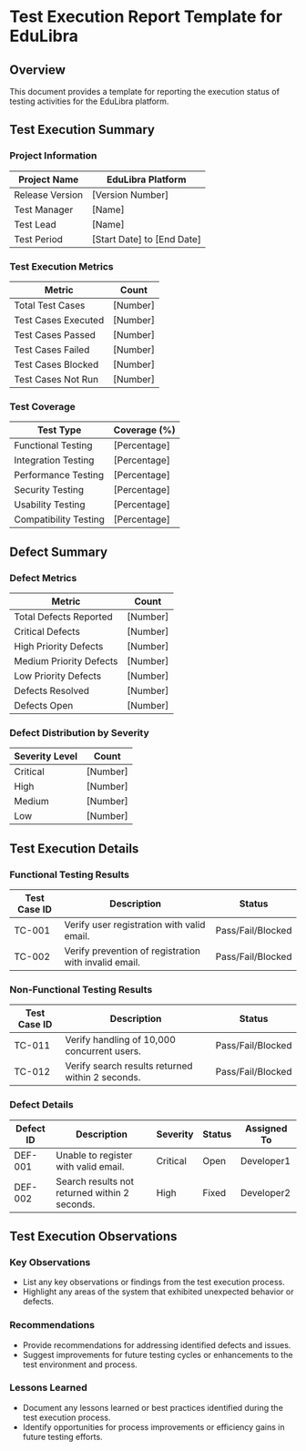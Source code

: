 # Test Execution Report Template for EduLibra

## Overview
This document provides a template for reporting the execution status of testing activities for the EduLibra platform.

## Test Execution Summary

### Project Information

| Project Name  | EduLibra Platform                     |
|---------------|---------------------------------------|
| Release Version | [Version Number]                    |
| Test Manager  | [Name]                               |
| Test Lead     | [Name]                               |
| Test Period   | [Start Date] to [End Date]           |

### Test Execution Metrics

| Metric                         | Count                   |
|--------------------------------|-------------------------|
| Total Test Cases               | [Number]                |
| Test Cases Executed            | [Number]                |
| Test Cases Passed              | [Number]                |
| Test Cases Failed              | [Number]                |
| Test Cases Blocked             | [Number]                |
| Test Cases Not Run             | [Number]                |

### Test Coverage

| Test Type                     | Coverage (%)            |
|-------------------------------|-------------------------|
| Functional Testing            | [Percentage]             |
| Integration Testing           | [Percentage]             |
| Performance Testing           | [Percentage]             |
| Security Testing              | [Percentage]             |
| Usability Testing             | [Percentage]             |
| Compatibility Testing         | [Percentage]             |

## Defect Summary

### Defect Metrics

| Metric                         | Count                   |
|--------------------------------|-------------------------|
| Total Defects Reported         | [Number]                |
| Critical Defects               | [Number]                |
| High Priority Defects          | [Number]                |
| Medium Priority Defects        | [Number]                |
| Low Priority Defects           | [Number]                |
| Defects Resolved              | [Number]                |
| Defects Open                   | [Number]                |

### Defect Distribution by Severity

| Severity Level                 | Count                   |
|--------------------------------|-------------------------|
| Critical                       | [Number]                |
| High                           | [Number]                |
| Medium                         | [Number]                |
| Low                            | [Number]                |

## Test Execution Details

### Functional Testing Results

| Test Case ID | Description                          | Status       |
|--------------|--------------------------------------|--------------|
| TC-001       | Verify user registration with valid email. | Pass/Fail/Blocked |
| TC-002       | Verify prevention of registration with invalid email. | Pass/Fail/Blocked |

### Non-Functional Testing Results

| Test Case ID | Description                          | Status       |
|--------------|--------------------------------------|--------------|
| TC-011       | Verify handling of 10,000 concurrent users. | Pass/Fail/Blocked |
| TC-012       | Verify search results returned within 2 seconds. | Pass/Fail/Blocked |

### Defect Details

| Defect ID | Description                          | Severity     | Status       | Assigned To    |
|------------|--------------------------------------|--------------|--------------|----------------|
| DEF-001    | Unable to register with valid email. | Critical     | Open         | Developer1     |
| DEF-002    | Search results not returned within 2 seconds. | High    | Fixed        | Developer2     |

## Test Execution Observations

### Key Observations
- List any key observations or findings from the test execution process.
- Highlight any areas of the system that exhibited unexpected behavior or defects.

### Recommendations
- Provide recommendations for addressing identified defects and issues.
- Suggest improvements for future testing cycles or enhancements to the test environment and process.

### Lessons Learned
- Document any lessons learned or best practices identified during the test execution process.
- Identify opportunities for process improvements or efficiency gains in future testing efforts.
